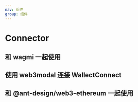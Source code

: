 ```yaml
---
nav: 组件
group: 组件
---
```


# Connector

## 和 wagmi 一起使用

<code src="./demos/wagmi.tsx"></code>

## 使用 web3modal 连接 WallectConnect

<code src="./demos/web3modal.tsx"></code>

## 和 @ant-design/web3-ethereum 一起使用

<code src="./demos/ethereum.tsx"></code>
